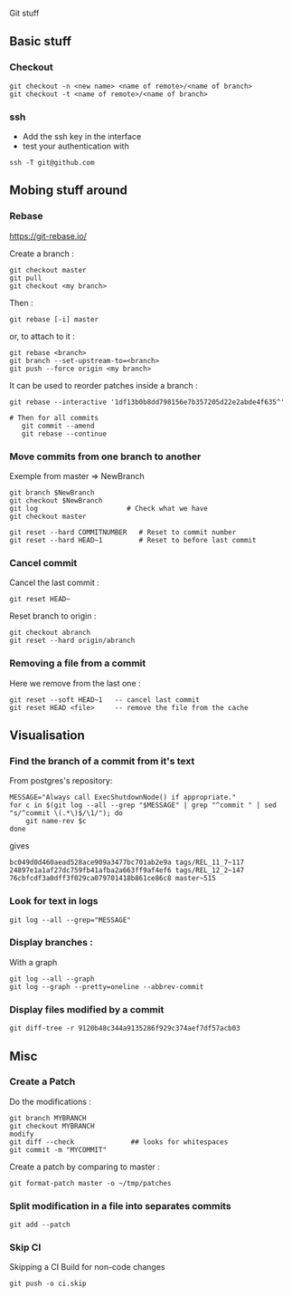  Git stuff
## Basic stuff
### Checkout

```
git checkout -n <new name> <name of remote>/<name of branch>
git checkout -t <name of remote>/<name of branch>
```
### ssh

* Add the ssh key in the interface
* test your authentication with

```
ssh -T git@github.com
```


## Mobing stuff around 
### Rebase

https://git-rebase.io/

Create a branch :

```
git checkout master
git pull 
git checkout <my branch>
```

Then :

```
git rebase [-i] master
```

or, to attach to it :

```
git rebase <branch>
git branch --set-upstream-to=<branch>
git push --force origin <my branch>
```


It can be used to reorder patches inside a branch :

```
git rebase --interactive '1df13b0b8dd798156e7b357205d22e2abde4f635^'

# Then for all commits
   git commit --amend
   git rebase --continue
```

### Move commits from one branch to another

Exemple from master => NewBranch

```
git branch $NewBranch
git checkout $NewBranch
git log                      # Check what we have
git checkout master

git reset --hard COMMITNUMBER	# Reset to commit number
git reset --hard HEAD~1         # Reset to before last commit
```

### Cancel commit

Cancel the last commit :

```
git reset HEAD~
```

Reset branch to origin :

```
git checkout abranch
git reset --hard origin/abranch
```

### Removing a file from a commit

Here we remove from the last one :

```
git reset --soft HEAD~1   -- cancel last commit
git reset HEAD <file>     -- remove the file from the cache
```

## Visualisation
### Find the branch of a commit from it's text 

From postgres's repository:

```
MESSAGE="Always call ExecShutdownNode() if appropriate."
for c in $(git log --all --grep "$MESSAGE" | grep "^commit " | sed "s/^commit \(.*\)$/\1/"); do
    git name-rev $c
done
```

gives 
```
bc049d0d460aead528ace909a3477bc701ab2e9a tags/REL_11_7~117
24897e1a1af27dc759fb41afba2a663ff9af4ef6 tags/REL_12_2~147
76cbfcdf3a0dff3f029ca079701418b861ce86c8 master~515
```

### Look for text in logs

```
git log --all --grep="MESSAGE"
```

### Display branches :

With a graph

```
git log --all --graph
git log --graph --pretty=oneline --abbrev-commit
```

### Display files modified by a commit

```
git diff-tree -r 9120b48c344a9135286f929c374aef7df57acb03
```

## Misc
### Create a Patch

Do the modifications :

```
git branch MYBRANCH
git checkout MYBRANCH
modify
git diff --check              ## looks for whitespaces
git commit -m "MYCOMMIT"
```

Create a patch by comparing to master :

```
git format-patch master -o ~/tmp/patches
```

### Split modification in a file into separates commits

```
git add --patch
```

### Skip CI

Skipping a CI Build for non-code changes
```
git push -o ci.skip
```

